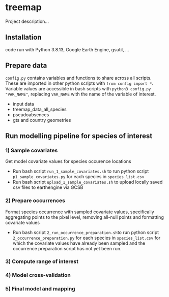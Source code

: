 # treemap

Project description...

## Installation
code run with Python 3.8.13, Google Earth Engine, gsutil, ...

## Prepare data
`config.py` contains variables and functions to share across all scripts. These are imported in other python scripts with `from config import *`. Variable values are accessible in bash scripts with `python3 config.py "VAR_NAME"`, replacing `VAR_NAME` with the name of the variable of interest.

- input data
 - treemap_data_all_species
 - pseudoabsences
 - gts and country geometries


## Run modelling pipeline for species of interest

### 1) Sample covariates
Get model covariate values for species occurence locations

- Run bash script `run_1_sample_covariates.sh` to run python script `p1_sample_covariates.py` for each species in `species_list.csv`
- Run bash script `upload_1_sample_covariates.sh` to upload locally saved csv files to earthengine via GCSB



### 2) Prepare occurrences
Format species occurrence with sampled covariate values, specifically aggregating points to the pixel level, removing all-null points and formatting covariate values

- Run bash script `2_run_occurrence_preparation.sh`to run python script `2_occurrence_preparation.py` for each species in `species_list.csv` for which the covariate values have already been sampled and the occurrence preparation script has not yet been run.

### 3) Compute range of interest

### 4) Model cross-validation

### 5) Final model and mapping
